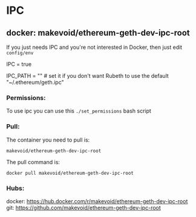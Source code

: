 # IPC
## docker: makevoid/ethereum-geth-dev-ipc-root

If you just needs IPC and you're not interested in Docker, then just edit `config/env`

IPC = true

IPC_PATH = "" # set it if you don't want Rubeth to use the default "~/.ethereum/geth.ipc"

### Permissions:

To use ipc you can use this `./set_permissions` bash script

### Pull:

The container you need to pull is:

    makevoid/ethereum-geth-dev-ipc-root


The pull command is:

    docker pull makevoid/ethereum-geth-dev-ipc-root


### Hubs:

docker: <https://hub.docker.com/r/makevoid/ethereum-geth-dev-ipc-root>
git:    <https://github.com/makevoid/ethereum-geth-dev-ipc-root>
